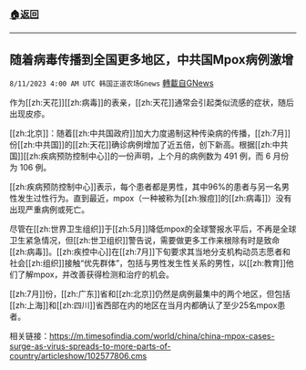 ###  [:house:返回](README.md)
---


## 随着病毒传播到全国更多地区，中共国Mpox病例激增
`8/11/2023 4:00 AM UTC 韩国正道农场Gnews` [轉載自GNews](https://gnews.org/articles/1544430)



 
作为[[zh:天花]][[zh:病毒]]的表亲，[[zh:天花]]通常会引起类似流感的症状，随后出现皮疹。

  
[[zh:北京]]：随着[[zh:中共国政府]]加大力度遏制这种传染病的传播，[[zh:7月]]份[[zh:中共国]]的[[zh:天花]]确诊病例增加了近五倍，创下新高。根据[[zh:中共国]][[zh:疾病预防控制中心]]的一份声明，上个月的病例数为 491 例，而 6 月份为 106 例。

  

[[zh:疾病预防控制中心]]表示，每个患者都是男性，其中96%的患者与另一名男性发生过性行为。直到最近，mpox（一种被称为[[zh:猴痘]]的[[zh:病毒]]）没有出现严重病例或死亡。

  

尽管在[[zh:世界卫生组织]]于[[zh:5月]]降低mpox的全球警报水平后，不再是全球卫生紧急情况，但[[zh:世卫组织]]警告说，需要做更多工作来根除有时是致命[[zh:病毒]]。[[zh:疾控中心]]在[[zh:7月]]下旬要求其当地分支机构动员志愿者和社会[[zh:组织]]接触“优先群体”，包括与男性发生性关系的男性，以[[zh:教育]]他们了解mpox，并改善获得检测和治疗的机会。

  

[[zh:7月]]份，[[zh:广东]]省和[[zh:北京]]仍然是病例最集中的两个地区，但包括[[zh:上海]]和[[zh:四川]]省西部在内的地区在当月内都确认了至少25名mpox患者。

  

相关链接：https://m.timesofindia.com/world/china/china-mpox-cases-surge-as-virus-spreads-to-more-parts-of-country/articleshow/102577806.cms
